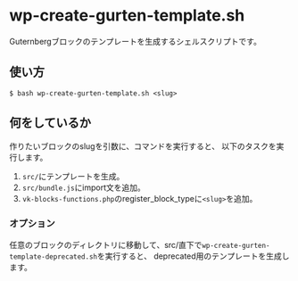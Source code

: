 wp-create-gurten-template.sh
=======================
Guternbergブロックのテンプレートを生成するシェルスクリプトです。

## 使い方
`$ bash wp-create-gurten-template.sh <slug>`

## 何をしているか
作りたいブロックのslugを引数に、コマンドを実行すると、
以下のタスクを実行します。

1. `src/`にテンプレートを生成。
2. `src/bundle.js`にimport文を追加。
3. `vk-blocks-functions.php`のregister_block_typeに`<slug>`を追加。


### オプション
任意のブロックのディレクトリに移動して、src/直下で`wp-create-gurten-template-deprecated.sh`を実行すると、
deprecated用のテンプレートを生成します。